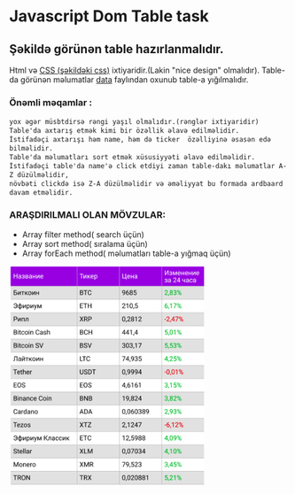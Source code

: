 # Javascript Dom Table task

## Şəkildə görünən table hazırlanmalıdır.

Html və [CSS (şəkildəki css)](/style.css) ixtiyaridir.(Lakin "nice design" olmalıdır).
Table-da görünən məlumatlar [data](/data.js) faylından oxunub table-a yığılmalıdır.

### Önəmli məqamlar :

```change property'də olan dəyəri table-a yazdırarkən əgər dəyər mənfidirsə rəngi qırmızı,
yox əgər müsbtdirsə rəngi yaşıl olmalıdır.(rənglər ixtiyaridir)
Table'da axtarış etmək kimi bir özəllik əlavə edilməlidir.
İstifadəçi axtarışı həm name, həm də ticker  özəlliyinə əsasən edə bilməlidir.
Table'da məlumatları sort etmək xüsusiyyəti əlavə edilməlidir.
İstifadəçi table'da name'ə click etdiyi zaman table-dakı məlumatlar A-Z düzülməlidir,
növbəti clickdə isə Z-A düzülməlidir və əməliyyat bu formada ardbaard davam etməlidir.
```

### ARAŞDIRILMALI OLAN MÖVZULAR:

- Array filter method( search üçün)
- Array sort method( sıralama üçün)
- Array forEach method( məlumatları table-a yığmaq üçün)

<img src="./table.png" alt="Table Image" width="70%"/>
